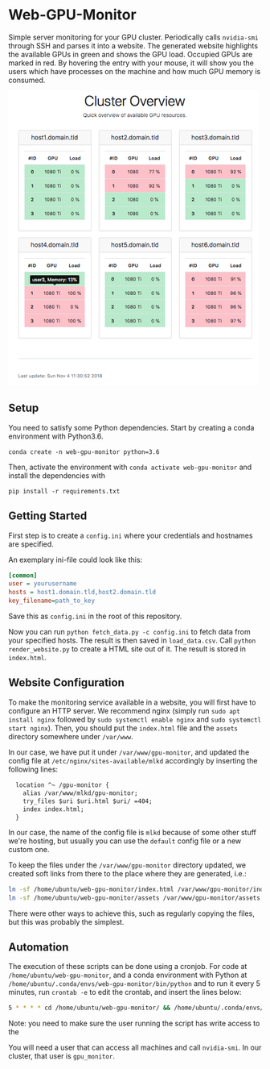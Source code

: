 # Web-GPU-Monitor

Simple server monitoring for your GPU cluster.
Periodically calls `nvidia-smi` through SSH and parses it into a website.
The generated website highlights the available GPUs in green and shows the
GPU load.
Occupied GPUs are marked in red. By hovering the entry with your mouse,
it will show you the users which have processes on the machine and how much
GPU memory is consumed.

![Screenshot](./assets/example.png)

## Setup

You need to satisfy some Python dependencies. Start by creating a conda environment with Python3.6.

```
conda create -n web-gpu-monitor python=3.6
```

Then, activate the environment with `conda activate web-gpu-monitor` and install the dependencies with

```
pip install -r requirements.txt
```

## Getting Started

First step is to create a `config.ini` where your credentials and hostnames are specified.

An exemplary ini-file could look like this:

```ini
[common]
user = yourusername
hosts = host1.domain.tld,host2.domain.tld
key_filename=path_to_key
```

Save this as `config.ini` in the root of this repository.

Now you can run `python fetch_data.py -c config.ini` to fetch data from
your specified hosts. The result is then saved in `load_data.csv`.
Call `python render_website.py` to create a HTML site out of it.
The result is stored in `index.html`.

## Website Configuration

To make the monitoring service available in a website, you will first have to configure an HTTP server. We recommend nginx (simply run `sudo apt install nginx` followed by `sudo systemctl enable nginx` and `sudo systemctl start nginx`). Then, you should put the `index.html` file and the `assets` directory somewhere under `/var/www`. 

In our case, we have put it under `/var/www/gpu-monitor`, and updated the config file at `/etc/nginx/sites-available/mlkd` accordingly by inserting the following lines:

```nginx
  location ^~ /gpu-monitor {
    alias /var/www/mlkd/gpu-monitor;
    try_files $uri $uri.html $uri/ =404;
    index index.html;
  }
```

In our case, the name of the config file is `mlkd` because of some other stuff we're hosting, but usually you can use the `default` config file or a new custom one.

To keep the files under the `/var/www/gpu-monitor` directory updated, we created soft links from there to the place where they are generated, i.e.:

```bash
ln -sf /home/ubuntu/web-gpu-monitor/index.html /var/www/gpu-monitor/index.html
ln -sf /home/ubuntu/web-gpu-monitor/assets /var/www/gpu-monitor/assets
```

There were other ways to achieve this, such as regularly copying the files, but this was probably the simplest.

## Automation

The execution of these scripts can be done using a cronjob. For code at `/home/ubuntu/web-gpu-monitor`, and a conda environment with Python at `/home/ubuntu/.conda/envs/web-gpu-monitor/bin/python` and to run it every 5 minutes, run `crontab -e` to edit the crontab, and insert the lines below:

```bash
5 * * * * cd /home/ubuntu/web-gpu-monitor/ && /home/ubuntu/.conda/envs/web-gpu-monitor/bin/python /home/ubuntu/web-gpu-monitor/fetch_data.py -c config.ini && /home/ubuntu/web-gpu-monitor/ && /home/ubuntu/.conda/envs/web-gpu-monitor/bin/python /home/ubuntu/web-gpu-monitor/render_website.py
```

Note: you need to make sure the user running the script has write access to the 

You will need a user that can access all machines and call `nvidia-smi`. In our cluster, that user is `gpu_monitor`.